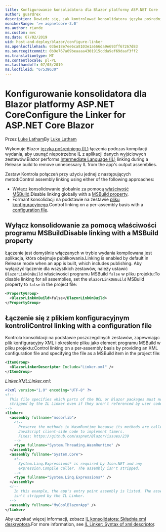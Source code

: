 ```yaml
---
title: Konfigurowanie konsolidatora dla Blazor platformy ASP.NET Core
author: guardrex
description: Dowiedz się, jak kontrolować konsolidatora języka pośredniego (IL), podczas kompilowania aplikacji Blazor.
monikerRange: '>= aspnetcore-3.0'
ms.author: riande
ms.custom: mvc
ms.date: 07/02/2019
uid: host-and-deploy/blazor/configure-linker
ms.openlocfilehash: 03be18e7ee6ca8103e1a666da9e693ff67267d83
ms.sourcegitcommit: 0b9e767a09beaaaa4301915cdda9ef69daaf3ff2
ms.translationtype: MT
ms.contentlocale: pl-PL
ms.lasthandoff: 07/03/2019
ms.locfileid: "67538630"
---
```

# <a name="configure-the-linker-for-aspnet-core-blazor"></a><span data-ttu-id="cccbf-103">Konfigurowanie konsolidatora dla Blazor platformy ASP.NET Core</span><span class="sxs-lookup"><span data-stu-id="cccbf-103">Configure the Linker for ASP.NET Core Blazor</span></span>

<span data-ttu-id="cccbf-104">Przez [Luke Latham](https://github.com/guardrex)</span><span class="sxs-lookup"><span data-stu-id="cccbf-104">By [Luke Latham](https://github.com/guardrex)</span></span>

<span data-ttu-id="cccbf-105">Wykonuje Blazor [języka pośredniego (IL)](/dotnet/standard/managed-code#intermediate-language--execution) łączenia podczas kompilacji wydania, aby usunąć niepotrzebne IL z aplikacji danych wyjściowych zestawów.</span><span class="sxs-lookup"><span data-stu-id="cccbf-105">Blazor performs [Intermediate Language (IL)](/dotnet/standard/managed-code#intermediate-language--execution) linking during a Release build to remove unnecessary IL from the app's output assemblies.</span></span>

<span data-ttu-id="cccbf-106">Zestaw Kontrola połączeń przy użyciu jednej z następujących metod:</span><span class="sxs-lookup"><span data-stu-id="cccbf-106">Control assembly linking using either of the following approaches:</span></span>

* <span data-ttu-id="cccbf-107">Wyłącz konsolidowanie globalnie za pomocą [właściwość MSBuild](#disable-linking-with-a-msbuild-property).</span><span class="sxs-lookup"><span data-stu-id="cccbf-107">Disable linking globally with a [MSBuild property](#disable-linking-with-a-msbuild-property).</span></span>
* <span data-ttu-id="cccbf-108">Formant konsolidacji na podstawie na zestawie [pliku konfiguracyjnego](#control-linking-with-a-configuration-file).</span><span class="sxs-lookup"><span data-stu-id="cccbf-108">Control linking on a per-assembly basis with a [configuration file](#control-linking-with-a-configuration-file).</span></span>

## <a name="disable-linking-with-a-msbuild-property"></a><span data-ttu-id="cccbf-109">Wyłącz konsolidowanie za pomocą właściwości programu MSBuild</span><span class="sxs-lookup"><span data-stu-id="cccbf-109">Disable linking with a MSBuild property</span></span>

<span data-ttu-id="cccbf-110">Łączenie jest domyślnie włączanych w trybie wydania kompilowana jest aplikacja, która obejmuje publikowania.</span><span class="sxs-lookup"><span data-stu-id="cccbf-110">Linking is enabled by default in Release mode when an app is built, which includes publishing.</span></span> <span data-ttu-id="cccbf-111">Aby wyłączyć łączenie dla wszystkich zestawów, należy ustawić `BlazorLinkOnBuild` właściwości programu MSBuild `false` w pliku projektu:</span><span class="sxs-lookup"><span data-stu-id="cccbf-111">To disable linking for all assemblies, set the `BlazorLinkOnBuild` MSBuild property to `false` in the project file:</span></span>

```xml
<PropertyGroup>
  <BlazorLinkOnBuild>false</BlazorLinkOnBuild>
</PropertyGroup>
```

## <a name="control-linking-with-a-configuration-file"></a><span data-ttu-id="cccbf-112">Łączenie się z plikiem konfiguracyjnym kontroli</span><span class="sxs-lookup"><span data-stu-id="cccbf-112">Control linking with a configuration file</span></span>

<span data-ttu-id="cccbf-113">Kontrola konsolidacji na podstawie poszczególnych zestawów, zapewniając plik konfiguracyjny XML i określenie pliku jako element programu MSBuild w pliku projektu:</span><span class="sxs-lookup"><span data-stu-id="cccbf-113">Control linking on a per-assembly basis by providing an XML configuration file and specifying the file as a MSBuild item in the project file:</span></span>

```xml
<ItemGroup>
  <BlazorLinkerDescriptor Include="Linker.xml" />
</ItemGroup>
```

<span data-ttu-id="cccbf-114">*Linker.XML*:</span><span class="sxs-lookup"><span data-stu-id="cccbf-114">*Linker.xml*:</span></span>

```xml
<?xml version="1.0" encoding="UTF-8" ?>
<!--
  This file specifies which parts of the BCL or Blazor packages must not be
  stripped by the IL Linker even if they aren't referenced by user code.
-->
<linker>
  <assembly fullname="mscorlib">
    <!--
      Preserve the methods in WasmRuntime because its methods are called by 
      JavaScript client-side code to implement timers.
      Fixes: https://github.com/aspnet/Blazor/issues/239
    -->
    <type fullname="System.Threading.WasmRuntime" />
  </assembly>
  <assembly fullname="System.Core">
    <!--
      System.Linq.Expressions* is required by Json.NET and any 
      expression.Compile caller. The assembly isn't stripped.
    -->
    <type fullname="System.Linq.Expressions*" />
  </assembly>
  <!--
    In this example, the app's entry point assembly is listed. The assembly
    isn't stripped by the IL Linker.
  -->
  <assembly fullname="MyCoolBlazorApp" />
</linker>
```

<span data-ttu-id="cccbf-115">Aby uzyskać więcej informacji, zobacz [IL konsolidatora: Składnia xml deskryptora](https://github.com/mono/linker/blob/master/src/linker/README.md#syntax-of-xml-descriptor).</span><span class="sxs-lookup"><span data-stu-id="cccbf-115">For more information, see [IL Linker: Syntax of xml descriptor](https://github.com/mono/linker/blob/master/src/linker/README.md#syntax-of-xml-descriptor).</span></span>
